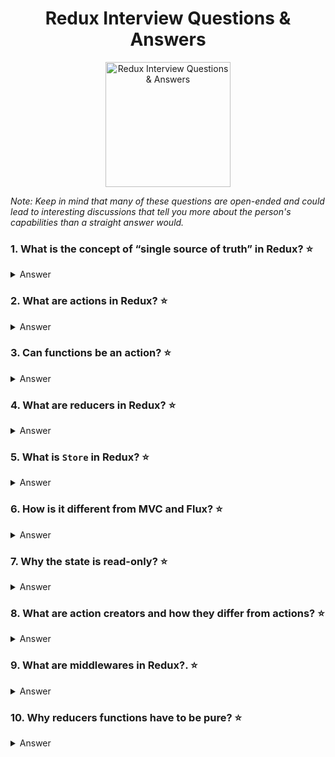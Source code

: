 <h1 align="center">
    Redux Interview Questions & Answers
</h1>
<p align="center">
    <img src="https://github.com/monkey3310/full-stack-interview/blob/master/assets/redux.png" alt="Redux Interview Questions & Answers" width="200"/>
</p>

_Note: Keep in mind that many of these questions are open-ended and could lead to interesting discussions that tell you more about the person's capabilities than a straight answer would._

### 1. What is the concept of “single source of truth” in Redux? :star:

<details>
    <summary>
        Answer
    </summary>

The state of your whole application is stored in an object tree within a single store. That is, there are not multiple stores keeping chunks of the entire state of the web application. Having a single a single store also helps in debugging the app.

</details>

### 2. What are actions in Redux? :star:

<details>
    <summary>
        Answer
    </summary>

Actions are plain JavaScript object that describes what happened. They can be thought of as the "intent" to do something. Here are a few example actions:

```js
{ type: 'ADD_TODO', text: 'Go to swimming pool' }
{ type: 'TOGGLE_TODO', index: 1 }
{ type: 'SET_VISIBILITY_FILTER', filter: 'SHOW_ALL' }
```

</details>

### 3. Can functions be an action? :star:

<details>
    <summary>
        Answer
    </summary>

Yes. Libraries like `redux-thunk` allows developers to use functions as actions.

See [redux-thunk](https://github.com/reduxjs/redux-thunk)

</details>

### 4. What are reducers in Redux? :star:

<details>
    <summary>
        Answer
    </summary>

Reducers are just pure functions that take the previous state and an action, and return the next state. Example:

```js
function handleAuth(state, action) {
    return {
        ...state,
        auth: action.payload
    });
}
```

</details>

### 5. What is `Store` in Redux? :star:

<details>
    <summary>
        Answer
    </summary>

Store is the object that holds the application state. It provides a few helper methods to access the state, dispatch actions and register listeners. The entire store is kept in a single JavaScript object.

Reducers are used to get a new state from an existing state. The new state becomes the store.

</details>

### 6. How is it different from MVC and Flux? :star:

<details>
    <summary>
        Answer
    </summary>
    
`Redux vs MVC`: 
    Redux is an unidirectional data flow architecture while in MVC modles and controllers communicate with each other, and thereby they alter the states of each other. The application is constantly in a shared state. In Redux our app is always stateful, meaning state pretty mush determines how the app should look and behave, everey function serves a unit which takes an input and return the same output. States are read-only and immutable, all our changes are made with pure functions which make our UT much easier.
    
`Redux vs Flux`:
    Flux is basically observer pattern that has been modified to fit React.. Both Flux and Redux have actions. Actions can be compared to events. In flux, an action is a simple JS object, and that's the default case in Redux too, but when using some Redux middelware actions can also be functions and promises. With Flux it's a convention to have multiple stores per application, while in Redux, the convention is to have a single store per application. Flux has a single dispatcher and all actions have to pass through it. Redux has no dispatcher entity. instead, the store has the dispatching process baked in. in Flux the logic of what to do on the data based on the recieved action is written in the store itself. In Redux, the logic of what to do on the data based on the recived actions is in the reducer function that gets called for every action that gets dispatched. In Redux the state immutable while in Flux you can mutate the state as you which.
</details>

### 7. Why the state is read-only? :star:

<details>
    <summary>
        Answer
    </summary>

Because it's [second of the Three Principles of Redux](https://redux.js.org/introduction/threeprinciples#state-is-read-only). But it's not really a good answer :slightly_smiling_face:.

The real answer is: read-only state makes it easier to track changes of state. Since changes happen only by applying actions to store there is no race conditions to watch out, no hidden mutations. Read-only state means that complex deep checks for changes can be replaced with simple shallow comparison, what will allow developers reduce complexity of applications.

</details>

### 8. What are action creators and how they differ from actions? :star:

<details>
    <summary>
        Answer
    </summary>

[Action creators](https://redux.js.org/basics/actions#action-creators) are just functions that create actions. Since actions are just objects it's convenient to create them with functions such as actions creators. For example:

```js
function addTodo(text) {
  return {
    type: 'ADD_TODO',
    payload: { text }
  };
}
```

In redux action creators do not dispatch actions - you must wrap them in `dispatch` call.

```js
dispatch(addTodo('Pass full-stack interview at Google'));
```

</details>

### 9. What are middlewares in Redux?. :star:

<details>
    <summary>
        Answer
    </summary>

`Middleware` generally refers to software services that "glue together" separate features in existing software. For Redux, middleware provides a third-party extension point between dispatching an action and handing the action off to the reducer:

[ Action ] <-> [ Middleware ] <-> [ Dispatcher ]

Examples of middleware include logging, crash reporting, routing, handling asynchronous requests, etc.

Middleware is basically a function that accepts the store, which is expected to return a function that accepts the next function, which is expected to return a function which accepts an action.

Here is an example of logging Middleware:

```js
const loggingMiddleware = store => next => action => {
  // Our middleware
  console.log(`Redux Log:`, action);
  // call the next function
  next(action);
};
```

</details>

### 10. Why reducers functions have to be pure? :star:

<details>
    <summary>
        Answer
    </summary>

Because it's [third of the Three Principles of Redux](https://redux.js.org/introduction/threeprinciples#changes-are-made-with-pure-functions) :slightly_smiling_face:.

The **pure** function is a function which result only depends on it's arguments and which does no side effects. For example, pure reducer should work like this:

```js
(previousState, action) => newState;
```

Reducers have to be pure because pure functions are predictable. It They are easier to debug, test and refactor.

Impure reducer means that application state depends not only on previous state and actions, but on something else. This breakes **Single Source Of Truth** principle and increases complexity of your app.

</details>
